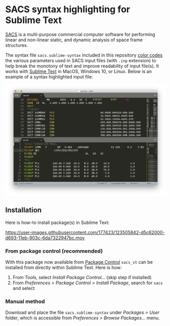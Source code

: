 # SACS syntax highlighting for Sublime Text

[SACS] is a multi-purpose commercial computer software for performing linear and non-linear static, and dynamic analysis of space frame structures.

The syntax file `sacs.sublime-syntax` included in this repository [color codes][s] the various parameters used in SACS input files (with `.inp` extension) to help break the monotony of text and improve readability of input file(s). It works with [Sublime Text][st] in MacOS, Windows 10, or Linux. Below is an example of a syntax highlighted input file:

![SACS input files syntax highlighted in Sublime Text](./sacs_st.png)

## Installation

Here is how-to install package(s) in Sublime Text:

https://user-images.githubusercontent.com/177423/123505842-d5c62000-d693-11eb-903c-6da7322947bc.mov

### From package control (recommended)

With this package now available from [Package Control][pkg] `sacs_st` can be installed from directly within Sublime Text. Here is how:

1. From _Tools_, select _Install Package Control..._ (skip step if installed)
2. From _Preferences > Package Control > Install Package_, search for `sacs` and select

### Manual method

Download and place the file `sacs.sublime-syntax` under _Packages > User_ folder, which is accessible from _Preferences > Browse Packages..._ menu.

[SACS]: https://www.bentley.com/en/products/brands/sacs
[s]: https://en.wikipedia.org/wiki/Syntax_highlighting "Syntax highlighting"
[st]: https://www.sublimetext.com/ "Sublime Text - A sophisticated text editor for code, markup and prose"
[pkg]: https://packagecontrol.io/packages/SACS

